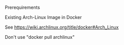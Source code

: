 
Prerequirements

Existing Arch-Linux Image in Docker

See https://wiki.archlinux.org/title/docker#Arch_Linux

Don't use "docker pull archlinux"


